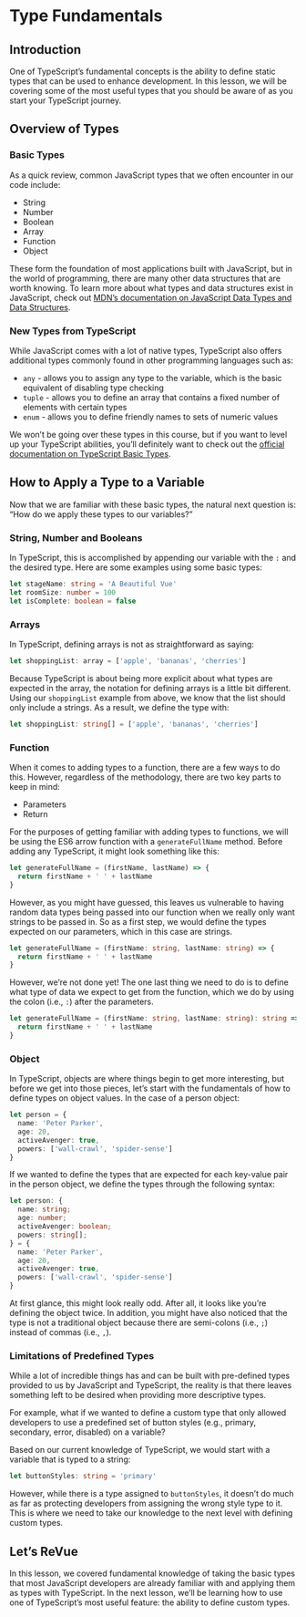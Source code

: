 # Type Fundamentals

## Introduction

One of TypeScript’s fundamental concepts is the ability to define static types that can be used to enhance development. In this lesson, we will be covering some of the most useful types that you should be aware of as you start your TypeScript journey.

## Overview of Types

### Basic Types

As a quick review, common JavaScript types that we often encounter in our code include:

- String
- Number
- Boolean
- Array
- Function
- Object

These form the foundation of most applications built with JavaScript, but in the world of programming, there are many other data structures that are worth knowing. To learn more about what types and data structures exist in JavaScript, check out [MDN’s documentation on JavaScript Data Types and Data Structures](https://developer.mozilla.org/en-US/docs/Web/JavaScript/Data_structures).

### New Types from TypeScript

While JavaScript comes with a lot of native types, TypeScript also offers additional types commonly found in other programming languages such as:

- `any` - allows you to assign any type to the variable, which is the basic equivalent of disabling type checking
- `tuple` - allows you to define an array that contains a fixed number of elements with certain types
- `enum` - allows you to define friendly names to sets of numeric values

We won’t be going over these types in this course, but if you want to level up your TypeScript abilities, you’ll definitely want to check out the [official documentation on TypeScript Basic Types](https://www.typescriptlang.org/docs/handbook/basic-types.html).

## How to Apply a Type to a Variable

Now that we are familiar with these basic types, the natural next question is: “How do we apply these types to our variables?”

### String, Number and Booleans

In TypeScript, this is accomplished by appending our variable with the `:` and the desired type. Here are some examples using some basic types:

```typescript
let stageName: string = 'A Beautiful Vue'
let roomSize: number = 100
let isComplete: boolean = false
```

### Arrays

In TypeScript, defining arrays is not as straightforward as saying:

```typescript
let shoppingList: array = ['apple', 'bananas', 'cherries']
```

Because TypeScript is about being more explicit about what types are expected in the array, the notation for defining arrays is a little bit different. Using our `shoppingList` example from above, we know that the list should only include a strings. As a result, we define the type with:

```typescript
let shoppingList: string[] = ['apple', 'bananas', 'cherries']
```

### Function

When it comes to adding types to a function, there are a few ways to do this. However, regardless of the methodology, there are two key parts to keep in mind:

- Parameters
- Return

For the purposes of getting familiar with adding types to functions, we will be using the ES6 arrow function with a `generateFullName` method. Before adding any TypeScript, it might look something like this:

```typescript
let generateFullName = (firstName, lastName) => {
  return firstName + ' ' + lastName
}
```

However, as you might have guessed, this leaves us vulnerable to having random data types being passed into our function when we really only want strings to be passed in. So as a first step, we would define the types expected on our parameters, which in this case are strings.

```typescript
let generateFullName = (firstName: string, lastName: string) => {
  return firstName + ' ' + lastName
}
```

However, we’re not done yet! The one last thing we need to do is to define what type of data we expect to get from the function, which we do by using the colon (i.e., `:`) after the parameters.

```typescript
let generateFullName = (firstName: string, lastName: string): string => {
  return firstName + ' ' + lastName
}
```

### Object

In TypeScript, objects are where things begin to get more interesting, but before we get into those pieces, let’s start with the fundamentals of how to define types on object values. In the case of a person object:

```typescript
let person = {
  name: 'Peter Parker',
  age: 20,
  activeAvenger: true,
  powers: ['wall-crawl', 'spider-sense']
}
```

If we wanted to define the types that are expected for each key-value pair in the person object, we define the types through the following syntax:

```typescript
let person: {
  name: string;
  age: number;
  activeAvenger: boolean;
  powers: string[];
} = {
  name: 'Peter Parker',
  age: 20,
  activeAvenger: true,
  powers: ['wall-crawl', 'spider-sense']
}
```

At first glance, this might look really odd. After all, it looks like you’re defining the object twice. In addition, you might have also noticed that the type is not a traditional object because there are semi-colons (i.e., `;`) instead of commas (i.e., `,`).

### Limitations of Predefined Types

While a lot of incredible things has and can be built with pre-defined types provided to us by JavaScript and TypeScript, the reality is that there leaves something left to be desired when providing more descriptive types.

For example, what if we wanted to define a custom type that only allowed developers to use a predefined set of button styles (e.g., primary, secondary, error, disabled) on a variable?

Based on our current knowledge of TypeScript, we would start with a variable that is typed to a string:

```typescript
let buttonStyles: string = 'primary'
```

However, while there is a type assigned to `buttonStyles`, it doesn’t do much as far as protecting developers from assigning the wrong style type to it. This is where we need to take our knowledge to the next level with defining custom types.

## Let’s ReVue

In this lesson, we covered fundamental knowledge of taking the basic types that most JavaScript developers are already familiar with and applying them as types with TypeScript. In the next lesson, we’ll be learning how to use one of TypeScript’s most useful feature: the ability to define custom types.